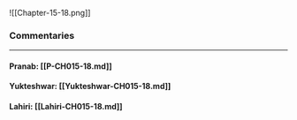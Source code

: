 ![[Chapter-15-18.png]]

### Commentaries

---

#### Pranab: [[P-CH015-18.md]]

#### Yukteshwar: [[Yukteshwar-CH015-18.md]]

#### Lahiri: [[Lahiri-CH015-18.md]]
